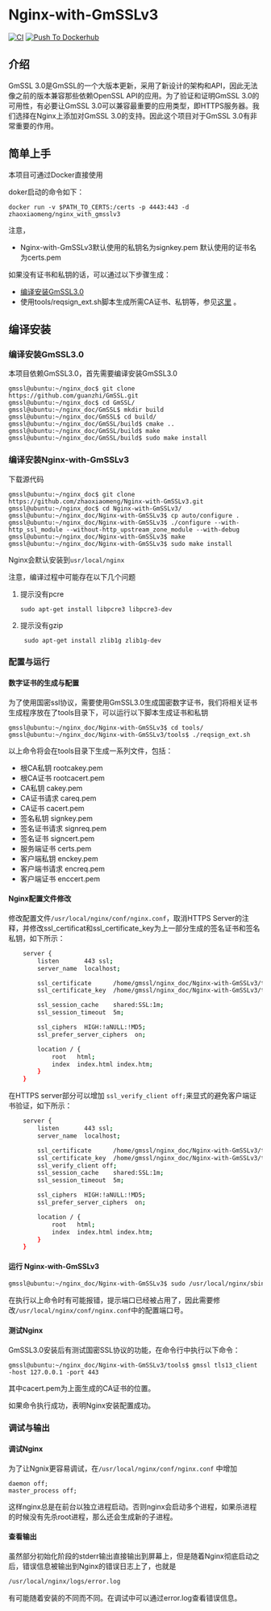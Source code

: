 # Nginx-with-GmSSLv3

[![CI](https://github.com/zhaoxiaomeng/Nginx-with-GmSSLv3/actions/workflows/CI.yml/badge.svg)](https://github.com/zhaoxiaomeng/Nginx-with-GmSSLv3/actions/workflows/CI.yml)
[![Push To Dockerhub](https://github.com/zhaoxiaomeng/Nginx-with-GmSSLv3/actions/workflows/docker-image.yml/badge.svg)](https://github.com/zhaoxiaomeng/Nginx-with-GmSSLv3/actions/workflows/docker-image.yml)

## 介绍

GmSSL 3.0是GmSSL的一个大版本更新，采用了新设计的架构和API，因此无法像之前的版本兼容那些依赖OpenSSL API的应用。为了验证和证明GmSSL 3.0的可用性，有必要让GmSSL 3.0可以兼容最重要的应用类型，即HTTPS服务器。我们选择在Nginx上添加对GmSSL 3.0的支持。因此这个项目对于GmSSL 3.0有非常重要的作用。


## 简单上手

本项目可通过Docker直接使用

doker启动的命令如下：

```
docker run -v $PATH_TO_CERTS:/certs -p 4443:443 -d zhaoxiaomeng/nginx_with_gmsslv3
```

注意，
* Nginx-with-GmSSLv3默认使用的私钥名为signkey.pem 默认使用的证书名为certs.pem

如果没有证书和私钥的话，可以通过以下步骤生成：

* [编译安装GmSSL3.0](#compile_gmssl) 
* 使用tools/reqsign_ext.sh脚本生成所需CA证书、私钥等，参见[这里](#certs) 。


## 编译安装


<p id="compile_gmssl"></p> 

### 编译安装GmSSL3.0

本项目依赖GmSSL3.0，首先需要编译安装GmSSL3.0

```
gmssl@ubuntu:~/nginx_doc$ git clone https://github.com/guanzhi/GmSSL.git
gmssl@ubuntu:~/nginx_doc$ cd GmSSL/
gmssl@ubuntu:~/nginx_doc/GmSSL$ mkdir build
gmssl@ubuntu:~/nginx_doc/GmSSL$ cd build/
gmssl@ubuntu:~/nginx_doc/GmSSL/build$ cmake ..
gmssl@ubuntu:~/nginx_doc/GmSSL/build$ make
gmssl@ubuntu:~/nginx_doc/GmSSL/build$ sudo make install
```

### 编译安装Nginx-with-GmSSLv3

下载源代码
```
gmssl@ubuntu:~/nginx_doc$ git clone https://github.com/zhaoxiaomeng/Nginx-with-GmSSLv3.git
gmssl@ubuntu:~/nginx_doc$ cd Nginx-with-GmSSLv3/
gmssl@ubuntu:~/nginx_doc/Nginx-with-GmSSLv3$ cp auto/configure .
gmssl@ubuntu:~/nginx_doc/Nginx-with-GmSSLv3$ ./configure --with-http_ssl_module --without-http_upstream_zone_module --with-debug
gmssl@ubuntu:~/nginx_doc/Nginx-with-GmSSLv3$ make
gmssl@ubuntu:~/nginx_doc/Nginx-with-GmSSLv3$ sudo make install
```

Nginx会默认安装到`usr/local/nginx`

注意，编译过程中可能存在以下几个问题

1. 提示没有pcre

   ```sudo apt-get install libpcre3 libpcre3-dev```

2. 提示没有gzip

   ``` sudo apt-get install zlib1g zlib1g-dev```

### 配置与运行


<p id="certs"></p> 

#### 数字证书的生成与配置

为了使用国密ssl协议，需要使用GmSSL3.0生成国密数字证书，我们将相关证书生成程序放在了tools目录下，可以运行以下脚本生成证书和私钥

```
gmssl@ubuntu:~/nginx_doc/Nginx-with-GmSSLv3$ cd tools/
gmssl@ubuntu:~/nginx_doc/Nginx-with-GmSSLv3/tools$ ./reqsign_ext.sh 

```
以上命令将会在tools目录下生成一系列文件，包括：
* 根CA私钥 rootcakey.pem
* 根CA证书 rootcacert.pem
* CA私钥 cakey.pem
* CA证书请求 careq.pem
* CA证书 cacert.pem
* 签名私钥 signkey.pem
* 签名证书请求 signreq.pem
* 签名证书 signcert.pem
* 服务端证书 certs.pem
* 客户端私钥 enckey.pem
* 客户端书请求 encreq.pem
* 客户端证书 enccert.pem

#### Nginx配置文件修改

修改配置文件`/usr/local/nginx/conf/nginx.conf`，取消HTTPS Server的注释，并修改ssl_certificat和ssl_certificate_key为上一部分生成的签名证书和签名私钥，如下所示：

```bash
    server {
        listen       443 ssl;
        server_name  localhost;

        ssl_certificate      /home/gmssl/nginx_doc/Nginx-with-GmSSLv3/tools/certs.pem;
        ssl_certificate_key  /home/gmssl/nginx_doc/Nginx-with-GmSSLv3/tools/signkey.pem;

        ssl_session_cache    shared:SSL:1m;
        ssl_session_timeout  5m;

        ssl_ciphers  HIGH:!aNULL:!MD5;
        ssl_prefer_server_ciphers  on;

        location / {
            root   html;
            index  index.html index.htm;
        }
    }
```

在HTTPS server部分可以增加 `ssl_verify_client off;`来显式的避免客户端证书验证，如下所示：

```bash
    server {
        listen       443 ssl;
        server_name  localhost;

        ssl_certificate      /home/gmssl/nginx_doc/Nginx-with-GmSSLv3/tools/certs.pem;
        ssl_certificate_key  /home/gmssl/nginx_doc/Nginx-with-GmSSLv3/tools/signkey.pem;
        ssl_verify_client off;
        ssl_session_cache    shared:SSL:1m;
        ssl_session_timeout  5m;

        ssl_ciphers  HIGH:!aNULL:!MD5;
        ssl_prefer_server_ciphers  on;

        location / {
            root   html;
            index  index.html index.htm;
        }
    }
```


#### 运行 Nginx-with-GmSSLv3


```bash
gmssl@ubuntu:~/nginx_doc/Nginx-with-GmSSLv3$ sudo /usr/local/nginx/sbin/nginx
```

在执行以上命令时有可能报错，提示端口已经被占用了，因此需要修改`/usr/local/nginx/conf/nginx.conf`中的配置端口号。

#### 测试Nginx

GmSSL3.0安装后有测试国密SSL协议的功能，在命令行中执行以下命令：

```
gmssl@ubuntu:~/nginx_doc/Nginx-with-GmSSLv3/tools$ gmssl tls13_client -host 127.0.0.1 -port 443
```

其中cacert.pem为上面生成的CA证书的位置。

如果命令执行成功，表明Nginx安装配置成功。


### 调试与输出

#### 调试Nginx

为了让Ngnix更容易调试，在`/usr/local/nginx/conf/nginx.conf` 中增加

```
daemon off;
master_process off;
```

这样nginx总是在前台以独立进程启动。否则nginx会启动多个进程，如果杀进程的时候没有先杀root进程，那么还会生成新的子进程。


#### 查看输出

虽然部分初始化阶段的stderr输出直接输出到屏幕上，但是随着Nginx彻底启动之后，错误信息被输出到Nginx的错误日志上了，也就是

```bash
/usr/local/nginx/logs/error.log
```

有可能随着安装的不同而不同。在调试中可以通过error.log查看错误信息。
